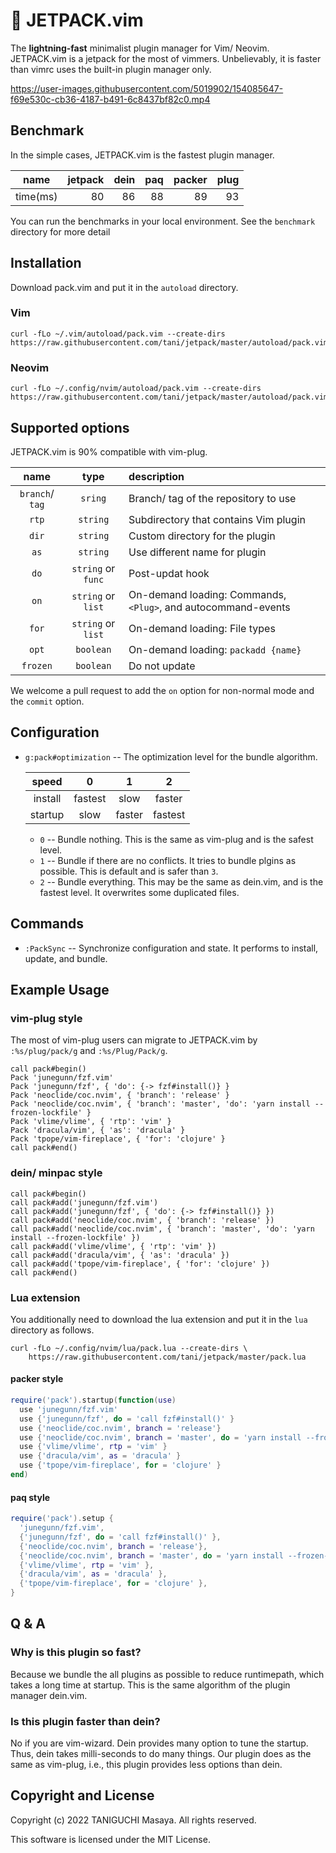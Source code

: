 # 🚀 JETPACK.vim

The **lightning-fast** minimalist plugin manager for Vim/ Neovim. JETPACK.vim is
a jetpack for the most of vimmers. Unbelievably, it is faster than vimrc uses
the built-in plugin manager only.

https://user-images.githubusercontent.com/5019902/154085647-f69e530c-cb36-4187-b491-6c8437bf82c0.mp4

## Benchmark

In the simple cases, JETPACK.vim is the fastest plugin manager.

|   name   | jetpack | dein | paq | packer | plug |
| :------: | ------: | ---: | --: | -----: | ---: |
| time(ms) |      80 |   86 |  88 |     89 |   93 |

You can run the benchmarks in your local environment. See the `benchmark`
directory for more detail

## Installation

Download pack.vim and put it in the `autoload` directory.

### Vim

```
curl -fLo ~/.vim/autoload/pack.vim --create-dirs https://raw.githubusercontent.com/tani/jetpack/master/autoload/pack.vim
```

### Neovim

```
curl -fLo ~/.config/nvim/autoload/pack.vim --create-dirs https://raw.githubusercontent.com/tani/jetpack/master/autoload/pack.vim
```

## Supported options

JETPACK.vim is 90% compatible with vim-plug.

|      name       |        type        | description                                                   |
| :-------------: | :----------------: | :------------------------------------------------------------ |
| `branch`/ `tag` |      `sring`       | Branch/ tag of the repository to use                          |
|      `rtp`      |      `string`      | Subdirectory that contains Vim plugin                         |
|      `dir`      |      `string`      | Custom directory for the plugin                               |
|      `as`       |      `string`      | Use different name for plugin                                 |
|      `do`       | `string` or `func` | Post-updat hook                                               |
|      `on`       | `string` or `list` | On-demand loading: Commands, `<Plug>`, and autocommand-events |
|      `for`      | `string` or `list` | On-demand loading: File types                                 |
|      `opt`      |     `boolean`      | On-demand loading: `packadd {name}`                           |
|    `frozen`     |     `boolean`      | Do not update                                                 |

We welcome a pull request to add the `on` option for non-normal mode and the
`commit` option.

## Configuration

- `g:pack#optimization` -- The optimization level for the bundle algorithm.

  |  speed  |    0    |   1    |    2    |
  | :-----: | :-----: | :----: | :-----: |
  | install | fastest |  slow  | faster  |
  | startup |  slow   | faster | fastest |
  - `0` -- Bundle nothing. This is the same as vim-plug and is the safest level.
  - `1` -- Bundle if there are no conflicts. It tries to bundle plgins as
    possible. This is default and is safer than `3`.
  - `2` -- Bundle everything. This may be the same as dein.vim, and is the
    fastest level. It overwrites some duplicated files.

## Commands

- `:PackSync` -- Synchronize configuration and state. It performs to install,
  update, and bundle.

## Example Usage

### vim-plug style

The most of vim-plug users can migrate to JETPACK.vim by `:%s/plug/pack/g` and
`:%s/Plug/Pack/g`.

```vim
call pack#begin()
Pack 'junegunn/fzf.vim'
Pack 'junegunn/fzf', { 'do': {-> fzf#install()} }
Pack 'neoclide/coc.nvim', { 'branch': 'release' }
Pack 'neoclide/coc.nvim', { 'branch': 'master', 'do': 'yarn install --frozen-lockfile' }
Pack 'vlime/vlime', { 'rtp': 'vim' }
Pack 'dracula/vim', { 'as': 'dracula' }
Pack 'tpope/vim-fireplace', { 'for': 'clojure' }
call pack#end()
```

### dein/ minpac style

```vim
call pack#begin()
call pack#add('junegunn/fzf.vim')
call pack#add('junegunn/fzf', { 'do': {-> fzf#install()} })
call pack#add('neoclide/coc.nvim', { 'branch': 'release' })
call pack#add('neoclide/coc.nvim', { 'branch': 'master', 'do': 'yarn install --frozen-lockfile' })
call pack#add('vlime/vlime', { 'rtp': 'vim' })
call pack#add('dracula/vim', { 'as': 'dracula' })
call pack#add('tpope/vim-fireplace', { 'for': 'clojure' })
call pack#end()
```

### Lua extension

You additionally need to download the lua extension and put it in the `lua`
directory as follows.

```
curl -fLo ~/.config/nvim/lua/pack.lua --create-dirs \
    https://raw.githubusercontent.com/tani/jetpack/master/pack.lua
```

#### packer style

```lua
require('pack').startup(function(use)
  use 'junegunn/fzf.vim'
  use {'junegunn/fzf', do = 'call fzf#install()' }
  use {'neoclide/coc.nvim', branch = 'release'}
  use {'neoclide/coc.nvim', branch = 'master', do = 'yarn install --frozen-lockfile'}
  use {'vlime/vlime', rtp = 'vim' }
  use {'dracula/vim', as = 'dracula' }
  use {'tpope/vim-fireplace', for = 'clojure' }
end)
```

#### paq style

```lua
require('pack').setup {
  'junegunn/fzf.vim',
  {'junegunn/fzf', do = 'call fzf#install()' },
  {'neoclide/coc.nvim', branch = 'release'},
  {'neoclide/coc.nvim', branch = 'master', do = 'yarn install --frozen-lockfile'},
  {'vlime/vlime', rtp = 'vim' },
  {'dracula/vim', as = 'dracula' },
  {'tpope/vim-fireplace', for = 'clojure' },
}
```

## Q & A

### Why is this plugin so fast?

Because we bundle the all plugins as possible to reduce runtimepath, which takes
a long time at startup. This is the same algorithm of the plugin manager
dein.vim.

### Is this plugin faster than dein?

No if you are vim-wizard. Dein provides many option to tune the startup. Thus,
dein takes milli-seconds to do many things. Our plugin does as the same as
vim-plug, i.e., this plugin provides less options than dein.

## Copyright and License

Copyright (c) 2022 TANIGUCHI Masaya. All rights reserved.

This software is licensed under the MIT License.
